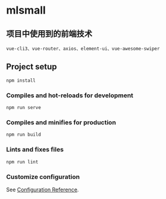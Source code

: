 # mlsmall

## 项目中使用到的前端技术
```
vue-cli3、vue-router、axios、element-ui、vue-awesome-swiper
```
## Project setup
```
npm install
```

### Compiles and hot-reloads for development
```
npm run serve
```

### Compiles and minifies for production
```
npm run build
```

### Lints and fixes files
```
npm run lint
```

### Customize configuration
See [Configuration Reference](https://cli.vuejs.org/config/).
